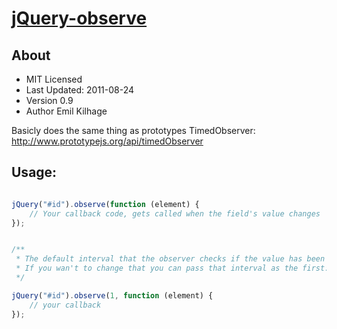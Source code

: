 [jQuery-observe](https://github.com/kilhage/jquery.observe)
================================

About
----------------------------
* MIT Licensed
* Last Updated: 2011-08-24
* Version 0.9
* Author Emil Kilhage

Basicly does the same thing as prototypes TimedObserver: http://www.prototypejs.org/api/timedObserver

Usage:
----------------------------

```javascript

jQuery("#id").observe(function (element) {
    // Your callback code, gets called when the field's value changes
});


/**
 * The default interval that the observer checks if the value has been changed is 0.1 ms.
 * If you wan't to change that you can pass that interval as the first:
 */

jQuery("#id").observe(1, function (element) {
    // your callback
});


```
